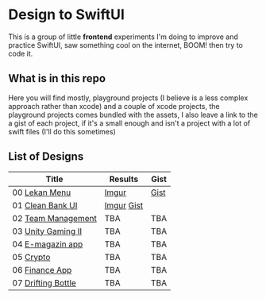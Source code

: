 # Design to SwiftUI

This is a group of little **frontend** experiments I'm doing to improve and practice SwiftUI, saw something cool on the internet, BOOM! then try to code it. 

## What is in this repo

Here you will find mostly, playground projects (I believe is a less complex approach rather than xcode) and a couple of xcode projects, the playground projects comes bundled with the assets, I also leave a link to the a gist of each project, if it's a small enough and isn't a project with a lot of swift files (I'll do this sometimes)

## List of Designs

|**Title**|**Results**| **Gist**|
|--|--|--|
| 00 [Lekan Menu](https://twitter.com/lalaekan/status/1285923482195419136)  | [Imgur](https://i.imgur.com/wbX9tFG.mp4) | [Gist](https://gist.github.com/dactrtr/a5c3445728b2b0714f4b2c8798ab8ef5)|
| 01 [Clean Bank UI](https://dribbble.com/shots/12310592-Clean-Bank-UI)|[Imgur](https://i.imgur.com/wdqUqLA.mp4) [Gist](https://gist.github.com/dactrtr/4083dbf5d607e0c606197bc59f60521f)
| 02 [Team Management](https://dribbble.com/shots/13623650-Team-Management-App-Interaction)| TBA | TBA |
| 03 [Unity Gaming II](https://dribbble.com/shots/14422768-Unity-Gaming-II)| TBA | TBA |
| 04 [E-magazin app](https://dribbble.com/shots/14063230-E-magazine-App)| TBA | TBA |
| 05 [Crypto](https://dribbble.com/shots/4605613-Crypto)| TBA | TBA |
| 06 [Finance App](https://dribbble.com/shots/10074039-Finance-App-Interactions)| TBA | TBA |
| 07 [Drifting Bottle](https://dribbble.com/shots/7189839-Drifting-bottle)| TBA | TBA |
